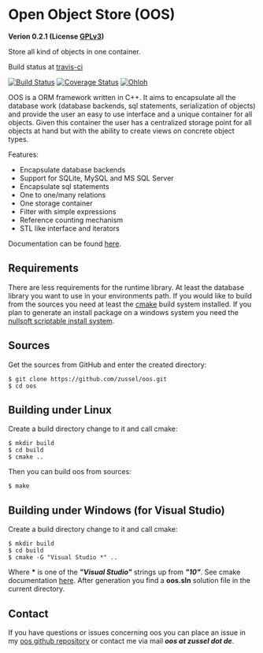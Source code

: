 Open Object Store (OOS)
=======================

__Verion 0.2.1 (License [GPLv3](http://www.gnu.org/licenses/gpl.html))__

Store all kind of objects in one container.

Build status at [travis-ci](https://travis-ci.org)

[![Build Status](https://travis-ci.org/zussel/oos.png?branch=develop)](https://travis-ci.org/zussel/oos)
[![Coverage Status](https://coveralls.io/repos/zussel/oos/badge.png?branch=master)](https://coveralls.io/r/zussel/oos?branch=master)
[![Ohloh](http://www.ohloh.net/p/openobjectstore/widgets/project_thin_badge.gif)](https://www.ohloh.net/p/openobjectstore)


OOS is a ORM framework written in C++. It aims to encapsulate all the database work (database backends, sql statements, serialization of objects) and provide the user an easy to use interface and a unique container for all objects. Given this container the user has a centralized storage point for all objects at hand but with the ability to create views on concrete object types.

Features:

 * Encapsulate database backends
 * Support for SQLite, MySQL and MS SQL Server
 * Encapsulate sql statements
 * One to one/many relations
 * One storage container
 * Filter with simple expressions
 * Reference counting mechanism
 * STL like interface and iterators

Documentation can be found [here](http://zussel.github.com/oos).

Requirements
------------

There are less requirements for the runtime library. At least the database library you want to use in your environments path.
If you would like to build from the sources you need at least the [cmake](http://www.cmake.org) build system installed. If you plan to generate an install package on a windows system you need the [nullsoft scriptable install system](http://nsis.sourceforge.net).
          
Sources
-------

Get the sources from GitHub and enter the created directory:

    $ git clone https://github.com/zussel/oos.git
    $ cd oos

Building under Linux
--------------------

Create a build directory change to it and call cmake:

    $ mkdir build
    $ cd build
    $ cmake ..
    
Then you can build oos from sources:

    $ make

Building under Windows (for Visual Studio)
------------------------------------------

Create a build directory change to it and call cmake:

    $ mkdir build
    $ cd build
    $ cmake -G "Visual Studio *" ..

Where __*__ is one of the *__"Visual Studio"__* strings up from *__"10"__*. See cmake documentation [here](http://www.cmake.org/cmake/help/v2.8.10/cmake.html#section_Generators). After generation you find a __oos.sln__ solution file in the current directory.

Contact
-------

If you have questions or issues concerning oos you can place an issue in my [oos github repository](https://github.com/zussel/oos/issues?milestone=1&state=open) or contact me via mail *__oos at zussel dot de__*.

